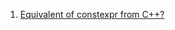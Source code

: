  1. [Equivalent of constexpr from C++?](https://stackoverflow.com/questions/41346532/equivalent-of-constexpr-from-c)

